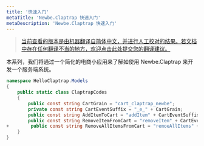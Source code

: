 ```yaml
---
title: '快速入门'
metaTitle: 'Newbe.Claptrap 快速入门'
metaDescription: 'Newbe.Claptrap 快速入门'
---
```


> [当前查看的版本是由机器翻译自简体中文，并进行人工校对的结果。若文档中存在任何翻译不当的地方，欢迎点击此处提交您的翻译建议。](https://crwd.in/newbeclaptrap)

本系列，我们将通过一个简化的电商小应用来了解如使用 Newbe.Claptrap 来开发一个服务端系统。

```cs
namespace HelloClaptrap.Models
{
    public static class ClaptrapCodes
    {
        public const string CartGrain = "cart_claptrap_newbe";
        private const string CartEventSuffix = "_e_" + CartGrain;
        public const string AddItemToCart = "addItem" + CartEventSuffix;
        public const string RemoveItemFromCart = "removeItem" + CartEventSuffix;
+        public const string RemoveAllItemsFromCart = "remoeAllItems" + CartEventSuffix;
    }
}
```
